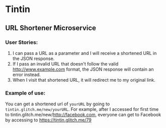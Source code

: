 # Tintin
## URL Shortener Microservice

### User Stories:
1. I can pass a URL as a parameter and I will receive a shortened URL in the JSON response.
2.  If I pass an invalid URL that doesn't follow the valid http://www.example.com format, the JSON response will contain an error instead.
3. When I visit that shortened URL, it will redirect me to my original link.

### Example of use:
You can get a shortened url of `yourURL` by going to `tintin.glitch.me/new/yourURL`.
For example, after I accessed for first time to tintin.glitch.me/new/http://facebook.com, everyone can get to Facebook by accessing to https://tintin.glitch.me/79